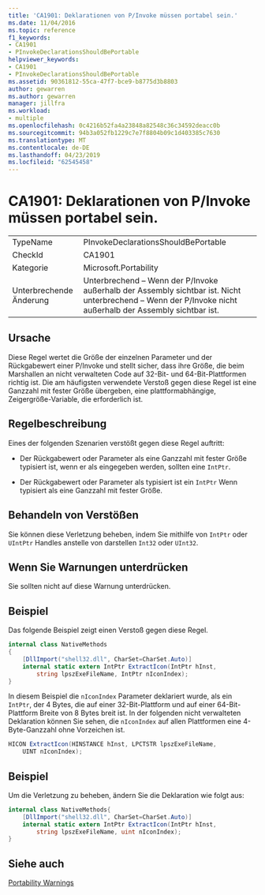 ```yaml
---
title: 'CA1901: Deklarationen von P/Invoke müssen portabel sein.'
ms.date: 11/04/2016
ms.topic: reference
f1_keywords:
- CA1901
- PInvokeDeclarationsShouldBePortable
helpviewer_keywords:
- CA1901
- PInvokeDeclarationsShouldBePortable
ms.assetid: 90361812-55ca-47f7-bce9-b8775d3b8803
author: gewarren
ms.author: gewarren
manager: jillfra
ms.workload:
- multiple
ms.openlocfilehash: 0c4216b52fa4a23848a82548c36c34592deacc0b
ms.sourcegitcommit: 94b3a052fb1229c7e7f8804b09c1d403385c7630
ms.translationtype: MT
ms.contentlocale: de-DE
ms.lasthandoff: 04/23/2019
ms.locfileid: "62545458"
---
```

# <a name="ca1901-pinvoke-declarations-should-be-portable"></a>CA1901: Deklarationen von P/Invoke müssen portabel sein.

|||
|-|-|
|TypeName|PInvokeDeclarationsShouldBePortable|
|CheckId|CA1901|
|Kategorie|Microsoft.Portability|
|Unterbrechende Änderung|Unterbrechend – Wenn der P/Invoke außerhalb der Assembly sichtbar ist. Nicht unterbrechend – Wenn der P/Invoke nicht außerhalb der Assembly sichtbar ist.|

## <a name="cause"></a>Ursache
 Diese Regel wertet die Größe der einzelnen Parameter und der Rückgabewert einer P/Invoke und stellt sicher, dass ihre Größe, die beim Marshallen an nicht verwalteten Code auf 32-Bit- und 64-Bit-Plattformen richtig ist. Die am häufigsten verwendete Verstoß gegen diese Regel ist eine Ganzzahl mit fester Größe übergeben, eine plattformabhängige, Zeigergröße-Variable, die erforderlich ist.

## <a name="rule-description"></a>Regelbeschreibung
 Eines der folgenden Szenarien verstößt gegen diese Regel auftritt:

- Der Rückgabewert oder Parameter als eine Ganzzahl mit fester Größe typisiert ist, wenn er als eingegeben werden, sollten eine `IntPtr`.

- Der Rückgabewert oder Parameter als typisiert ist ein `IntPtr` Wenn typisiert als eine Ganzzahl mit fester Größe.

## <a name="how-to-fix-violations"></a>Behandeln von Verstößen
 Sie können diese Verletzung beheben, indem Sie mithilfe von `IntPtr` oder `UIntPtr` Handles anstelle von darstellen `Int32` oder `UInt32`.

## <a name="when-to-suppress-warnings"></a>Wenn Sie Warnungen unterdrücken
 Sie sollten nicht auf diese Warnung unterdrücken.

## <a name="example"></a>Beispiel
 Das folgende Beispiel zeigt einen Verstoß gegen diese Regel.

```csharp
internal class NativeMethods
{
    [DllImport("shell32.dll", CharSet=CharSet.Auto)]
    internal static extern IntPtr ExtractIcon(IntPtr hInst,
        string lpszExeFileName, IntPtr nIconIndex);
}
```

 In diesem Beispiel die `nIconIndex` Parameter deklariert wurde, als ein `IntPtr`, der 4 Bytes, die auf einer 32-Bit-Plattform und auf einer 64-Bit-Plattform Breite von 8 Bytes breit ist. In der folgenden nicht verwalteten Deklaration können Sie sehen, die `nIconIndex` auf allen Plattformen eine 4-Byte-Ganzzahl ohne Vorzeichen ist.

```csharp
HICON ExtractIcon(HINSTANCE hInst, LPCTSTR lpszExeFileName,
    UINT nIconIndex);
```

## <a name="example"></a>Beispiel
 Um die Verletzung zu beheben, ändern Sie die Deklaration wie folgt aus:

```csharp
internal class NativeMethods{
    [DllImport("shell32.dll", CharSet=CharSet.Auto)]
    internal static extern IntPtr ExtractIcon(IntPtr hInst,
        string lpszExeFileName, uint nIconIndex);
}
```

## <a name="see-also"></a>Siehe auch
 [Portability Warnings](../code-quality/portability-warnings.md)